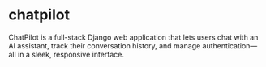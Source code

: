 # chatpilot
ChatPilot is a full-stack Django web application that lets users chat with an AI assistant, track their conversation history, and manage authentication—all in a sleek, responsive interface.
